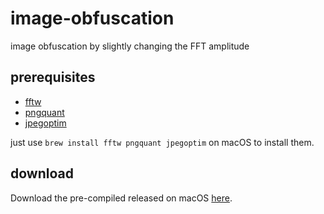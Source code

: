 # image-obfuscation
image obfuscation by slightly changing the FFT amplitude 

## prerequisites

* [fftw](http://www.fftw.org/)
* [pngquant](https://pngquant.org/)
* [jpegoptim](http://freshmeat.sourceforge.net/projects/jpegoptim)

just use `brew install fftw pngquant jpegoptim` on macOS to install them.


## download

Download the pre-compiled released on macOS [here](https://github.com/cszichao/image-obfuscation/releases/download/v0.11/obfuscation-v0.11-darwin-amd64).
